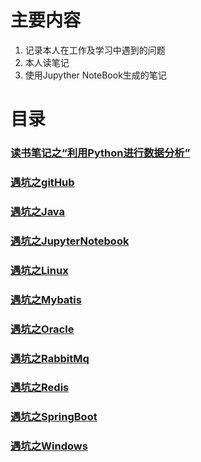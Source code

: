 # 主要内容
1. 记录本人在工作及学习中遇到的问题
2. 本人读笔记
3. 使用Jupyther NoteBook生成的笔记

# 目录
### [读书笔记之“利用Python进行数据分析”](https://github.com/JazzZhao/jazznote/tree/master/%E8%AF%BB%E4%B9%A6%E7%AC%94%E8%AE%B0%E4%B9%8B%E2%80%9C%E5%88%A9%E7%94%A8Python%E8%BF%9B%E8%A1%8C%E6%95%B0%E6%8D%AE%E5%88%86%E6%9E%90%E2%80%9D)

### [遇坑之gitHub](https://github.com/JazzZhao/jazznote/tree/master/%E9%81%87%E5%9D%91%E4%B9%8BgitHub)

### [遇坑之Java](https://github.com/JazzZhao/jazznote/tree/master/%E9%81%87%E5%9D%91%E4%B9%8BJava)

### [遇坑之JupyterNotebook](https://github.com/JazzZhao/jazznote/tree/master/%E9%81%87%E5%9D%91%E4%B9%8BJupyterNotebook)

### [遇坑之Linux](https://github.com/JazzZhao/jazznote/tree/master/%E9%81%87%E5%9D%91%E4%B9%8BLinux)

### [遇坑之Mybatis](https://github.com/JazzZhao/jazznote/tree/master/%E9%81%87%E5%9D%91%E4%B9%8BMybatis)

### [遇坑之Oracle](https://github.com/JazzZhao/jazznote/tree/master/%E9%81%87%E5%9D%91%E4%B9%8BOracle)

### [遇坑之RabbitMq](https://github.com/JazzZhao/jazznote/tree/master/%E9%81%87%E5%9D%91%E4%B9%8BRabbitMq)

### [遇坑之Redis](https://github.com/JazzZhao/jazznote/tree/master/%E9%81%87%E5%9D%91%E4%B9%8BRedis)

### [遇坑之SpringBoot](https://github.com/JazzZhao/jazznote/tree/master/%E9%81%87%E5%9D%91%E4%B9%8BSpringBoot)

### [遇坑之Windows](https://github.com/JazzZhao/jazznote/tree/master/%E9%81%87%E5%9D%91%E4%B9%8BWindows)
